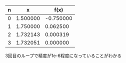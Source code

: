 | n | x | f(x) |
| --- | --- | --- |
| 0 |1.500000 | -0.750000 |
| 1 |1.750000 | 0.062500 |
| 2 |1.732143 | 0.000319 |
| 3 |1.732051 | 0.000000 |

3回目のループで精度が1e-6程度になっていることがわかる